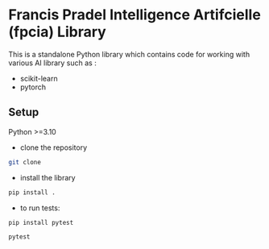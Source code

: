 # Francis Pradel Intelligence Artifcielle (fpcia) Library

This is a standalone Python library which contains code for  working with various AI library such as :
- scikit-learn
- pytorch

## Setup

Python >=3.10

- clone the repository

```bash
git clone 
```

- install the library

```bash
pip install .
```

- to run tests:

```bash
pip install pytest
```

```bash
pytest
```
